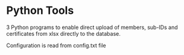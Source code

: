 # Python Tools

3 Python programs to enable direct upload of members, sub-IDs and certificates from xlsx directly to the database. 

Configuration is read from config.txt file
